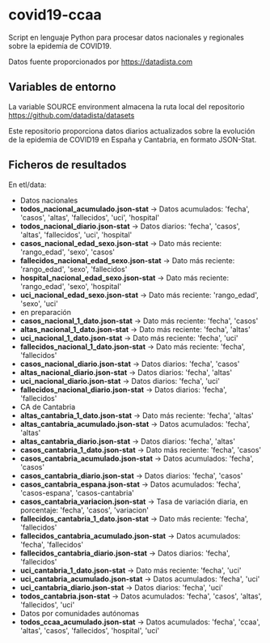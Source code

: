 # covid19-ccaa
Script en lenguaje Python para procesar datos nacionales y regionales sobre la epidemia de COVID19.

Datos fuente proporcionados por https://datadista.com

## Variables de entorno

La variable SOURCE environment almacena la ruta local del repositorio  https://github.com/datadista/datasets


Este repositorio proporciona datos diarios actualizados sobre la evolución de la epidemia de COVID19 en España y Cantabria, en formato JSON-Stat.


## Ficheros de resultados

En etl/data:

+ Datos nacionales
 + **todos_nacional_acumulado.json-stat** -> Datos acumulados: 'fecha', 'casos', 'altas', 'fallecidos', 'uci', 'hospital'
 + **todos_nacional_diario.json-stat** -> Datos diarios: 'fecha', 'casos', 'altas', 'fallecidos', 'uci', 'hospital'
 + **casos_nacional_edad_sexo.json-stat** -> Dato más reciente: 'rango_edad', 'sexo', 'casos'
 + **fallecidos_nacional_edad_sexo.json-stat** -> Dato más reciente: 'rango_edad', 'sexo', 'fallecidos'
 + **hospital_nacional_edad_sexo.json-stat** -> Dato más reciente: 'rango_edad', 'sexo', 'hospital'
 + **uci_nacional_edad_sexo.json-stat** -> Dato más reciente: 'rango_edad', 'sexo', 'uci'
+ en preparación
 + **casos_nacional_1_dato.json-stat** -> Dato más reciente: 'fecha', 'casos'
 + **altas_nacional_1_dato.json-stat** -> Dato más reciente: 'fecha', 'altas'
 + **uci_nacional_1_dato.json-stat** -> Dato más reciente: 'fecha', 'uci'
 + **fallecidos_nacional_1_dato.json-stat** -> Dato más reciente: 'fecha', 'fallecidos'
 + **casos_nacional_diario.json-stat** -> Datos diarios: 'fecha', 'casos'
 + **altas_nacional_diario.json-stat** -> Datos diarios: 'fecha', 'altas'
 + **uci_nacional_diario.json-stat** -> Datos diarios: 'fecha', 'uci'
 + **fallecidos_nacional_diario.json-stat** -> Datos diarios: 'fecha', 'fallecidos'
+ CA de Cantabria
 + **altas_cantabria_1_dato.json-stat** -> Dato más reciente: 'fecha', 'altas'
 + **altas_cantabria_acumulado.json-stat** -> Datos acumulados: 'fecha', 'altas'
 + **altas_cantabria_diario.json-stat** -> Datos diarios: 'fecha', 'altas'
 + **casos_cantabria_1_dato.json-stat** -> Dato más reciente: 'fecha', 'casos'
 + **casos_cantabria_acumulado.json-stat** -> Datos acumulados: 'fecha', 'casos'
 + **casos_cantabria_diario.json-stat** -> Datos diarios: 'fecha', 'casos'
 + **casos_cantabria_espana.json-stat** -> Datos acumulados: 'fecha', 'casos-espana', 'casos-cantabria'
 + **casos_cantabria_variacion.json-stat** -> Tasa de variación diaria, en porcentaje: 'fecha', 'casos', 'variacion'
 + **fallecidos_cantabria_1_dato.json-stat** -> Dato más reciente: 'fecha', 'fallecidos'
 + **fallecidos_cantabria_acumulado.json-stat** -> Datos acumulados: 'fecha', 'fallecidos'
 + **fallecidos_cantabria_diario.json-stat** -> Datos diarios: 'fecha', 'fallecidos'
 + **uci_cantabria_1_dato.json-stat** -> Dato más reciente: 'fecha', 'uci'
 + **uci_cantabria_acumulado.json-stat** -> Datos acumulados: 'fecha', 'uci'
 + **uci_cantabria_diario.json-stat** -> Datos diarios: 'fecha', 'uci'
 + **todos_cantabria.json-stat** -> Datos acumulados: 'fecha', 'casos', 'altas', 'fallecidos', 'uci'
+ Datos por comunidades autónomas
 + **todos_ccaa_acumulado.json-stat** -> Datos acumulados: 'fecha', 'ccaa', 'altas', 'casos', 'fallecidos', 'hospital', 'uci'